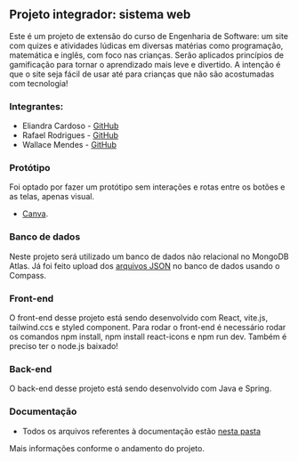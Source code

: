 ## Projeto integrador: sistema web

Este é um projeto de extensão do curso de Engenharia de Software: um site com quizes e atividades lúdicas em diversas matérias 
como programação, matemática e inglês, com foco nas crianças. Serão aplicados princípios de gamificação para tornar o aprendizado 
mais leve e divertido. A intenção é que o site seja fácil de usar até para crianças que não são acostumadas com tecnologia! 


### Integrantes:
- Eliandra Cardoso - [GitHub](https://github.com/ardnaile)
- Rafael Rodrigues - [GitHub](https://github.com/Rafael171022)
- Wallace Mendes - [GitHub](https://github.com/WallaceB2)

### Protótipo
Foi optado por fazer um protótipo sem interações e rotas entre os botões e as telas, apenas visual.
- [Canva](https://www.canva.com/design/DAF923OVfOs/cohiH9bIFnUcODXOKdJjtA/view?utm_content=DAF923OVfOs&utm_campaign=designshare&utm_medium=link&utm_source=editor).

### Banco de dados
Neste projeto será utilizado um banco de dados não relacional no MongoDB Atlas. Já foi feito upload dos [arquivos JSON](https://github.com/ardnaile/projeto-integrador-web/tree/bce96f19eada0ce375610637f217a82ada22ca76/Arquivos%20JSON) no banco de dados usando o Compass.

### Front-end
O front-end desse projeto está sendo desenvolvido com React, vite.js, tailwind.ccs e styled component. Para rodar o front-end é necessário rodar os comandos npm install, npm install react-icons e npm run dev. Também é preciso ter o node.js baixado!

### Back-end 
O back-end desse projeto está sendo desenvolvido com Java e Spring. 

### Documentação
- Todos os arquivos referentes à documentação estão [nesta pasta](Documentação)

Mais informações conforme o andamento do projeto.
